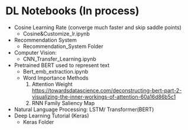 # DL Notebooks (In process)
- Cosine Learning Rate (converge much faster and skip saddle points)
  - Cosine&Customize_lr.ipynb
- Recommendation System
  - Recommendation_System Folder
- Computer Vision: 
  - CNN_Transfer_Learning.ipynb
- Pretrained BERT used to represent text
  - Bert_emb_extraction.ipynb 
  - Word Importance Methods
     1. Attention Weight\
     https://towardsdatascience.com/deconstructing-bert-part-2-visualizing-the-inner-workings-of-attention-60a16d86b5c1
     2. RNN Family Saliency Map
- Natural Language Processing: LSTM/ Transformer(BERT)
- Deep Learning Tutorial (Keras)
  - Keras Folder 
